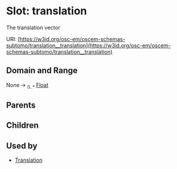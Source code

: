 
# Slot: translation

The translation vector

URI: [https://w3id.org/osc-em/oscem-schemas-subtomo/translation__translation](https://w3id.org/osc-em/oscem-schemas-subtomo/translation__translation)


## Domain and Range

None &#8594;  <sub>0..\*</sub> [Float](types/Float.md)

## Parents


## Children


## Used by

 * [Translation](Translation.md)
